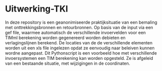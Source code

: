 # Uitwerking-TKI
In deze repository is een geanonimiseerde praktijksituatie van een bemaling met onttrekkingsbronnen en retourbronnen.
Op basis van de input via een gef file, waarmee automatisch de verschillende invoervelden voor een TIMml berekening worden gegenereerd
worden debieten en verlagingslijnen berekend. De locaties van de de verschillende elementen worden uit een xls file ingelezen opdat 
ze eenvoudig naar beleiven kunnen wordne aangepast.
Dit Pythonscript is een voorbeeld hoe met verschillende invoersystemen een TIM berekening kan worden opgesteld.
Ze is afgeleid van een bestaande situatie, met wijzigingen in de coordinaten. 



